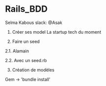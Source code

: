 # Rails_BDD

Selma Kabous 
slack: @Asak


1. Créer ses model
La startup tech du moment

2. Faire un seed

2.1. Alamain

2.2. Avec un seed.rb

3. Création de modèles

Gem -> 'bundle install'
